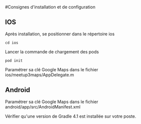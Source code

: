 #Consignes d'installation et de configuration

## IOS
Après installation, se positionner dans le répertoire ios
```
cd ios
```
Lancer la commande de chargement des pods
```
pod init
```
Paramétrer sa clé Google Maps dans le fichier ios/meetup3maps/AppDelegate.m

## Android
Paramétrer sa clé Google Maps dans le fichier android/app/src/AndroidManifest.xml

Vérifier qu'une version de Gradle 4.1 est installée sur votre poste.